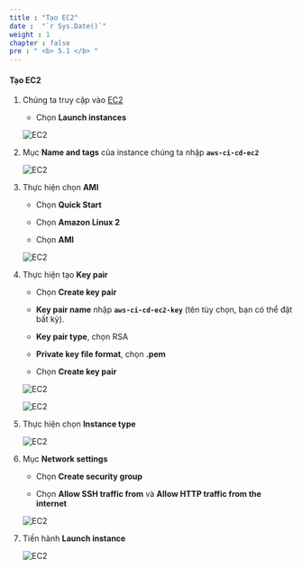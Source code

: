```yaml
---
title : "Tạo EC2"
date :  "`r Sys.Date()`" 
weight : 1
chapter : false
pre : " <b> 5.1 </b> "
---
```


#### Tạo EC2

1. Chúng ta truy cập vào [EC2](https://ap-southeast-1.console.aws.amazon.com/ec2/home?region=ap-southeast-1#Instances:v=3;$case=tags:true%5C,client:false;$regex=tags:false%5C,client:false)

    - Chọn **Launch instances**

    ![EC2](/images/4-EC2/1.png)

2. Mục **Name and tags** của instance chúng ta nhập **```aws-ci-cd-ec2```**

    ![EC2](/images/4-EC2/2.png)

3. Thực hiện chọn **AMI**

    - Chọn **Quick Start**

    - Chọn **Amazon Linux 2**

    - Chọn **AMI**

    ![EC2](/images/4-EC2/3.png)

4. Thực hiện tạo **Key pair**

    - Chọn **Create key pair**

    - **Key pair name** nhập **```aws-ci-cd-ec2-key```** (tên tùy chọn, bạn có thể đặt bất kỳ).

    - **Key pair type**, chọn RSA

    - **Private key file format**, chọn **.pem**

    - Chọn **Create key pair**

    ![EC2](/images/4-EC2/5.png)

    ![EC2](/images/4-EC2/6.png)


5. Thực hiện chọn **Instance type**

    ![EC2](/images/4-EC2/4.png)

6. Mục **Network settings**

    - Chọn **Create security group**

    - Chọn **Allow SSH traffic from** và **Allow HTTP traffic from the internet**

    ![EC2](/images/4-EC2/7.png)

7. Tiến hành **Launch instance**

    ![EC2](/images/4-EC2/8.png)

